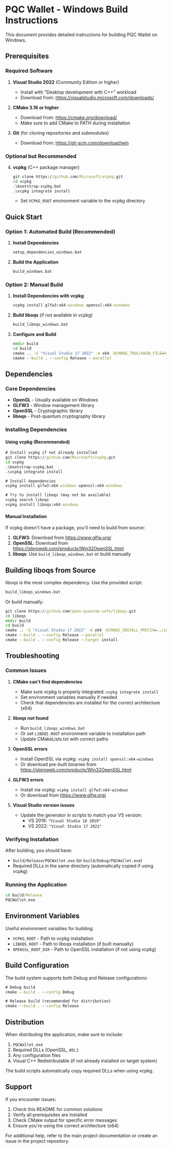 # PQC Wallet - Windows Build Instructions

This document provides detailed instructions for building PQC Wallet on Windows.

## Prerequisites

### Required Software

1. **Visual Studio 2022** (Community Edition or higher)
   - Install with "Desktop development with C++" workload
   - Download from: https://visualstudio.microsoft.com/downloads/

2. **CMake 3.16 or higher**
   - Download from: https://cmake.org/download/
   - Make sure to add CMake to PATH during installation

3. **Git** (for cloning repositories and submodules)
   - Download from: https://git-scm.com/download/win

### Optional but Recommended

4. **vcpkg** (C++ package manager)
   ```cmd
   git clone https://github.com/Microsoft/vcpkg.git
   cd vcpkg
   .\bootstrap-vcpkg.bat
   .\vcpkg integrate install
   ```
   - Set `VCPKG_ROOT` environment variable to the vcpkg directory

## Quick Start

### Option 1: Automated Build (Recommended)

1. **Install Dependencies**
   ```cmd
   setup_dependencies_windows.bat
   ```

2. **Build the Application**
   ```cmd
   build_windows.bat
   ```

### Option 2: Manual Build

1. **Install Dependencies with vcpkg**
   ```cmd
   vcpkg install glfw3:x64-windows openssl:x64-windows
   ```

2. **Build liboqs** (if not available in vcpkg)
   ```cmd
   build_liboqs_windows.bat
   ```

3. **Configure and Build**
   ```cmd
   mkdir build
   cd build
   cmake .. -G "Visual Studio 17 2022" -A x64 -DCMAKE_TOOLCHAIN_FILE=%VCPKG_ROOT%\scripts\buildsystems\vcpkg.cmake
   cmake --build . --config Release --parallel
   ```

## Dependencies

### Core Dependencies

- **OpenGL** - Usually available on Windows
- **GLFW3** - Window management library
- **OpenSSL** - Cryptographic library
- **liboqs** - Post-quantum cryptography library

### Installing Dependencies

#### Using vcpkg (Recommended)

```cmd
# Install vcpkg if not already installed
git clone https://github.com/Microsoft/vcpkg.git
cd vcpkg
.\bootstrap-vcpkg.bat
.\vcpkg integrate install

# Install dependencies
vcpkg install glfw3:x64-windows openssl:x64-windows

# Try to install liboqs (may not be available)
vcpkg search liboqs
vcpkg install liboqs:x64-windows
```

#### Manual Installation

If vcpkg doesn't have a package, you'll need to build from source:

1. **GLFW3**: Download from https://www.glfw.org/
2. **OpenSSL**: Download from https://slproweb.com/products/Win32OpenSSL.html
3. **liboqs**: Use `build_liboqs_windows.bat` or build manually

## Building liboqs from Source

liboqs is the most complex dependency. Use the provided script:

```cmd
build_liboqs_windows.bat
```

Or build manually:

```cmd
git clone https://github.com/open-quantum-safe/liboqs.git
cd liboqs
mkdir build
cd build
cmake .. -G "Visual Studio 17 2022" -A x64 -DCMAKE_INSTALL_PREFIX=../install
cmake --build . --config Release --parallel
cmake --build . --config Release --target install
```

## Troubleshooting

### Common Issues

1. **CMake can't find dependencies**
   - Make sure vcpkg is properly integrated: `vcpkg integrate install`
   - Set environment variables manually if needed
   - Check that dependencies are installed for the correct architecture (x64)

2. **liboqs not found**
   - Run `build_liboqs_windows.bat`
   - Or set `LIBOQS_ROOT` environment variable to installation path
   - Update CMakeLists.txt with correct paths

3. **OpenSSL errors**
   - Install OpenSSL via vcpkg: `vcpkg install openssl:x64-windows`
   - Or download pre-built binaries from https://slproweb.com/products/Win32OpenSSL.html

4. **GLFW3 errors**
   - Install via vcpkg: `vcpkg install glfw3:x64-windows`
   - Or download from https://www.glfw.org/

5. **Visual Studio version issues**
   - Update the generator in scripts to match your VS version:
     - VS 2019: `"Visual Studio 16 2019"`
     - VS 2022: `"Visual Studio 17 2022"`

### Verifying Installation

After building, you should have:
- `build/Release/PQCWallet.exe` (or `build/Debug/PQCWallet.exe`)
- Required DLLs in the same directory (automatically copied if using vcpkg)

### Running the Application

```cmd
cd build/Release
PQCWallet.exe
```

## Environment Variables

Useful environment variables for building:

- `VCPKG_ROOT` - Path to vcpkg installation
- `LIBOQS_ROOT` - Path to liboqs installation (if built manually)
- `OPENSSL_ROOT_DIR` - Path to OpenSSL installation (if not using vcpkg)

## Build Configuration

The build system supports both Debug and Release configurations:

```cmd
# Debug build
cmake --build . --config Debug

# Release build (recommended for distribution)
cmake --build . --config Release
```

## Distribution

When distributing the application, make sure to include:

1. `PQCWallet.exe`
2. Required DLLs (OpenSSL, etc.)
3. Any configuration files
4. Visual C++ Redistributable (if not already installed on target system)

The build scripts automatically copy required DLLs when using vcpkg.

## Support

If you encounter issues:

1. Check this README for common solutions
2. Verify all prerequisites are installed
3. Check CMake output for specific error messages
4. Ensure you're using the correct architecture (x64)

For additional help, refer to the main project documentation or create an issue in the project repository.
